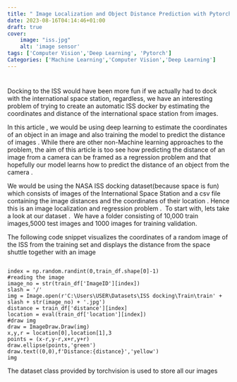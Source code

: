 ```yaml
---
title: " Image Localization and Object Distance Prediction with Pytorch."
date: 2023-08-16T04:14:46+01:00
draft: true
cover:
    image: "iss.jpg"
    alt: 'image sensor'
tags: ['Computer Vision','Deep Learning', 'Pytorch']
Categories: ['Machine Learning','Computer Vision','Deep Learning']
---
```


#
Docking to the ISS would have been more fun if we actually had to dock with the international space station, regardless, we have an interesting problem of trying to create an automatic ISS docker by estimating the coordinates and distance of the international space station from images. 


In this article , we would be using deep learning to estimate the coordinates of an object in an image and also training the model to predict the distance of images . While there are other non-Machine learning approaches to the problem, the aim of this article is too see how predicting the distance of an image from a camera can be framed as a regression problem and that hopefully our model learns how to predict the distance of an object from the camera .
<image> 

We would be using the NASA ISS docking dataset(because space is fun) which consists of images of the International Space Station and a csv file containing the image distances and the coordinates of their location . Hence this is an image localization and regression problem . 
To start with, lets take a look at our dataset . 
We have a folder consisting of 10,000 train images,5000 test images and 1000 images for training validation. 

The following code snippet visualizes the coordinates of a random image of the ISS from the training set and displays the distance from the space shuttle together with an image

<image>

```
index = np.random.randint(0,train_df.shape[0]-1)
#reading the image
image_no = str(train_df['ImageID'][index])
slash = '/'
img = Image.open(r'C:\Users\USER\Datasets\ISS docking\Train\train' + slash + str(image_no) + '.jpg')
distance = train_df['distance'][index]
location = eval(train_df['location'][index])
#draw img
draw = ImageDraw.Draw(img)
x,y,r = location[0],location[1],3
points = (x-r,y-r,x+r,y+r)
draw.ellipse(points,'green')
draw.text((0,0),f'Distance:{distance}','yellow')
img 
```
The dataset class provided by torchvision is used to store all our images